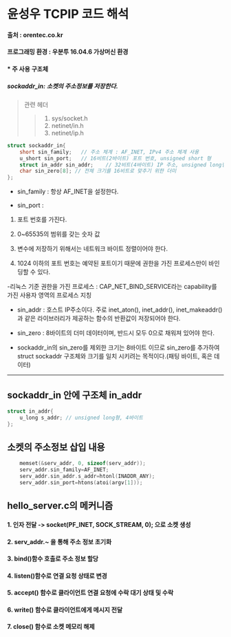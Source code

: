윤성우 TCPIP 코드 해석
=======================
#### 출처 : orentec.co.kr

#### 프로그래밍 환경 : 우분투 16.04.6 가상머신 환경 


#### * 주 사용 구조체 	
##### sockaddr_in: 소켓의 주소정보를 저장한다.


		
> 관련 헤더
>	> 1. sys/socket.h
>	> 2. netinet/in.h
>	> 3. netinet/ip.h


```c
struct sockaddr_in{
	short sin_family;	// 주소 체계 : AF_INET, IPv4 주소 체계 사용 
	u_short sin_port;	// 16비트(2바이트) 포트 번호, unsigned short 형 
	struct in_addr sin_addr;	// 32비트(4바이트) IP 주소, unsigned long형 
	char sin_zero[8]; // 전체 크기를 16비트로 맞추기 위한 더미 
};
```
* sin_family : 항상 AF_INET을 설정한다.

* sin_port : 

1. 포트 번호를 가진다. 

2. 0~65535의 범위를 갖는 숫자 값

3. 변수에 저장하기 위해서는 네트워크 바이트 정렬이어야 한다.

4. 1024 이하의 포트 번호는 예약된 포트이기 때문에 권한을 가진 프로세스만이 바인딩할 수 있다.

  -리눅스 기준 권한을 가진 프로세스 : CAP_NET_BIND_SERVICE라는 capability를 가진 사용자 영역의 프로세스 지칭 

* sin_addr : 호스트 IP주소이다. 주로 inet_aton(), inet_addr(), inet_makeaddr()과 같은 라이브러리가 제공하는
   함수의 반환값이 저장되어야 한다.

* sin_zero : 8바이트의 더미 데이터이며, 반드시 모두 0으로 채워져 있어야 한다.

* sockaddr_in의 sin_zero를 제외한 크기는 8바이트 이므로 sin_zero를 추가하여 struct sockaddr 구조체와
   크기를 일치 시키려는 목적이다.(패팅 바이트, 혹은 데이터)

-----------------------------------------------------------------------------------------------------------------------------

## sockaddr_in 안에 구조체 in_addr

```c
struct in_addr{
	u_long s_addr; // unsigned long형, 4바이트 
};		
```

## 소켓의 주소정보 삽입 내용
```c
	memset(&serv_addr, 0, sizeof(serv_addr));
	serv_addr.sin_family=AF_INET;
	serv_addr.sin_addr.s_addr=htonl(INADDR_ANY);
	serv_addr.sin_port=htons(atoi(argv[1]));

```

## hello_server.c의 메커니즘

#### 1. 인자 전달 -> socket(PF_INET, SOCK_STREAM, 0); 으로 소켓 생성

#### 2. serv_addr.~ 을 통해 주소 정보 초기화

#### 3. bind()함수 호출로 주소 정보 할당 

#### 4. listen()함수로 연결 요청 상태로 변경 

#### 5. accept() 함수로 클라이언트 연결 요청에 수락 대기 상태 및 수락 

#### 6. write() 함수로 클라이언트에게 메시지 전달 

#### 7. close() 함수로 소켓 메모리 해제   